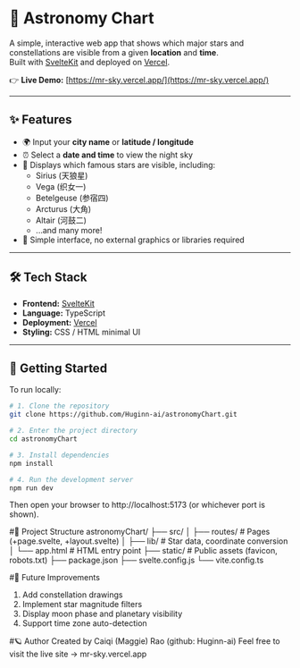 # 🌠 Astronomy Chart

A simple, interactive web app that shows which major stars and constellations are visible from a given **location** and **time**.  
Built with [SvelteKit](https://kit.svelte.dev/) and deployed on [Vercel](https://vercel.com).

👉 **Live Demo:** [https://mr-sky.vercel.app/](https://mr-sky.vercel.app/)

---

## ✨ Features

- 🌍 Input your **city name** or **latitude / longitude**  
- ⏰ Select a **date and time** to view the night sky  
- 🌌 Displays which famous stars are visible, including:
  - Sirius (天狼星)
  - Vega (织女一)
  - Betelgeuse (参宿四)
  - Arcturus (大角)
  - Altair (河鼓二)
  - ...and many more!
- 🎯 Simple interface, no external graphics or libraries required

---

## 🛠️ Tech Stack

- **Frontend:** [SvelteKit](https://kit.svelte.dev/)
- **Language:** TypeScript
- **Deployment:** [Vercel](https://vercel.com)
- **Styling:** CSS / HTML minimal UI

---

## 🚀 Getting Started

To run locally:

```bash
# 1. Clone the repository
git clone https://github.com/Huginn-ai/astronomyChart.git

# 2. Enter the project directory
cd astronomyChart

# 3. Install dependencies
npm install

# 4. Run the development server
npm run dev
```
Then open your browser to http://localhost:5173 (or whichever port is shown).

#🧭 Project Structure
astronomyChart/
├── src/
│   ├── routes/          # Pages (+page.svelte, +layout.svelte)
│   ├── lib/             # Star data, coordinate conversion
│   └── app.html         # HTML entry point
├── static/              # Public assets (favicon, robots.txt)
├── package.json
├── svelte.config.js
└── vite.config.ts

#🌙 Future Improvements

1. Add constellation drawings
2. Implement star magnitude filters
3. Display moon phase and planetary visibility
4. Support time zone auto-detection


#🪐 Author
Created by Caiqi (Maggie) Rao (github: Huginn-ai)
Feel free to visit the live site → mr-sky.vercel.app
